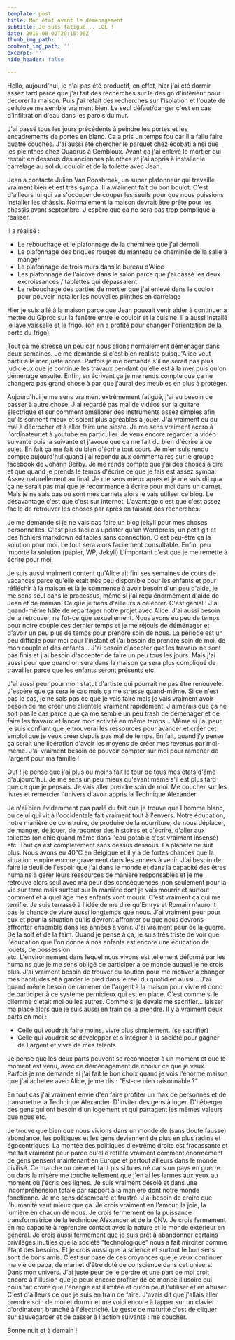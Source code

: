 ```yaml
---
template: post
title: Mon état avant le déménagement
subtitle: Je suis fatigué... LOL !
date: 2019-08-02T20:15:00Z
thumb_img_path: ''
content_img_path: ''
excerpt: ''
hide_header: false

---
```

Hello, aujourd'hui, je n'ai pas été productif, en effet, hier j'ai été dormir assez tard parce que j'ai fait des recherches sur le design d'intérieur pour décorer la maison. Puis j'ai refait des recherches sur l'isolation et l'ouate de cellulose me semble vraiment bien. Le seul défaut/danger c'est en cas d'infiltration d'eau dans les parois du mur.

J'ai passé tous les jours précédents à peindre les portes et les encadrements de portes en blanc. Ca a pris un temps fou car il a fallu faire quatre couches. J'ai aussi été chercher le parquet chez écobati ainsi que les pleinthes chez Quadrus à Gembloux. Avant ça j'ai enlevé le mortier qui restait en dessous des anciennes pleinthes et j'ai appris à installer le carrelage au sol du couloir et de la toilette avec Jean.

Jean a contacté Julien Van Roosbroek, un super plafonneur qui travaille vraiment bien et est très sympa. Il a vraiment fait du bon boulot. C'est d'ailleurs lui qui va s'occuper de couper les seuils pour que nous puissions installer les châssis. Normalement la maison devrait être prête pour les chassis avant septembre. J'espère que ça ne sera pas trop compliqué à réaliser.

Il a réalisé :

* Le rebouchage et le plafonnage de la cheminée que j'ai démoli
* Le plafonnage des briques rouges du manteau de cheminée de la salle à manger
* Le plafonnage de trois murs dans le bureau d'Alice
* Les plafonnage de l'alcove dans le salon parce que j'ai cassé les deux excroissances / tablettes qui dépassaient
* Le rebouchage des parties de mortier que j'ai enlevé dans le couloir pour pouvoir installer les nouvelles plinthes en carrelage

Hier je suis allé à la maison parce que Jean pouvait venir aider à continuer à mettre du Giproc sur la fenêtre entre le couloir et la cuisine. Il a aussi installé le lave vaisselle et le frigo. (on en a profité pour changer l'orientation de la porte du frigo)

Tout ça me stresse un peu car nous allons normalement déménager dans deux semaines. Je me demande si c'est bien réaliste puisqu'Alice veut partir à la mer juste après. Parfois je me demande s'il ne serait pas plus judicieux que je continue les travaux pendant qu'elle est à la mer puis qu'on déménage ensuite. Enfin, en écrivant ça je me rends compte que ça ne changera pas grand chose à par que j'aurai des meubles en plus à protéger.

Aujourd'hui je me sens vraiment extrêmement fatigué, j'ai eu besoin de passer à autre chose. J'ai regardé pas mal de vidéos sur la guitare électrique et sur comment améliorer des instruments assez simples afin qu'ils sonnent mieux et soient plus agréables à jouer. J'ai vraiment eu du mal à décrocher et à aller faire une sieste. Je me sens vraiment accro à l'ordinateur et à youtube en particulier. Je veux encore regarder la vidéo suivante puis la suivante et j'avoue que ça me fait du bien d'écrire à ce sujet. En fait ça me fait du bien d'écrire tout court. Je m'en suis rendu compte aujourd'hui quand j'ai répondu aux commentaires sur le groupe facebook de Johann Berby. Je me rends compte que j'ai des choses à dire et que quand je prends le temps d'écrire ce que je fais est assez sympa. Assez naturellement au final. Je me sens mieux après et je me suis dit qua ça ne serait pas mal que je recommence à écrire pour moi dans un carnet. Mais je ne sais pas où sont mes carnets alors je vais utiliser ce blog. Le désavantage c'est que c'est sur internet. L'avantage c'est que c'est assez facile de retrouver les choses par après en faisant des recherches.

Je me demande si je ne vais pas faire un blog jekyll pour mes choses personnelles. C'est plus facile à updater qu'un Wordpress, un petit git et des fichiers markdown éditables sans connection. C'est peu-être ça la solution pour moi. Le tout sera alors facilement consultable. Enfin, peu importe la solution (papier, WP, Jekyll) L'important c'est que je me remette à écrire pour moi.

Je suis aussi vraiment content qu'Alice ait fini ses semaines de cours de vacances parce qu'elle était très peu disponible pour les enfants et pour réfléchir à la maison et là je commence à avoir besoin d'un peu d'aide, je me sens seul dans le processus, même si j'ai reçu énormément d'aide de Jean et de maman. Ce que je tiens d'ailleurs à célébrer. C'est génial ! J'ai quand-même hâte de repartager notre projet avec Alice. J'ai aussi besoin de la retrouver, ne fut-ce que sexuellement. Nous avons eu peu de temps pour notre couple ces dernier temps et je me réjouis de déménager et d'avoir un peu plus de temps pour prendre soin de nous. La période est un peu difficile pour moi pour l'instant et j'ai besoin de prendre soin de moi, de mon couple et des enfants... J'ai besoin d'acepter que les travaux ne sont pas finis et j'ai besoin d'accepter de faire un peu tous les jours. Mais j'ai aussi peur que quand on sera dans la maison ça sera plus compliqué de travailler parce que les enfants seront présents etc.

J'ai aussi peur pour mon statut d'artiste qui pourrait ne pas être renouvelé. J'espère que ça sera le cas mais ça me stresse quand-même. Si ce n'est pas le cas, je ne sais pas ce que je vais faire mais je vais vraiment avoir besoin de me créer une clientèle vraiment rapidement. J'aimerais que ça ne soit pas le cas parce que ça me semble un peu trash de déménager et de faire les travaux et lancer mon activité en même temps... Même si j'ai peur, je suis confiant que je trouverai les ressources pour avancer et créer cet emploi que je veux créer depuis pas mal de temps. En fait, quand j'y pense ça serait une libération d'avoir les moyens de créer mes revenus par moi-même. J'ai vraiment besoin de pouvoir compter sur moi pour ramener de l'argent pour ma famille !

Ouf ! je pense que j'ai plus ou moins fait le tour de tous mes états d'âme d'aujourd'hui. Je me sens un peu mieux qu'avant même s'il est plus tard que ce que je pensais. Je vais aller prendre soin de moi. Me coucher sur les livres et remercier l'univers d'avoir appris la Technique Alexander.

Je n'ai bien évidemment pas parlé du fait que je trouve que l'homme blanc, ou celui qui vit à l'occidentale fait vraiment tout à l'envers. Notre éducation, notre manière de construire, de produire de la nourriture, de nous déplacer, de manger, de jouer, de raconter des histoires et d'écrire, d'aller aux toilettes (on chie quand même dans l'eau potable c'est vraiment insensé) etc. Tout ça est complètement sans dessus dessous. La planète ne suit plus. Nous avons eu 40°C en Belgique et il y a de fortes chances que la situation empire encore gravement dans les années à venir. J'ai besoin de faire le deuil de l'espoir que j'ai dans le monde et dans la capacité des êtres humains à gérer leurs ressources de manière responsables et je me retrouve alors seul avec ma peur des conséquences, non seulement pour la vie sur terre mais surtout sur la manière dont je vais mourrir et surtout comment et à quel âge mes enfants vont mourir. C'est vraiment ça qui me terrifie. Je suis terrassé à l'idée de me dire qu'Emrys et Romain n'auront pas le chance de vivre aussi longtemps que nous. J'ai vraiment peur pour eux et pour la situation qu'ils devront affronter ou que nous devrons affronter ensemble dans les années à venir. J'ai vraiment peur de la guerre. De la soif et de la faim. Quand je pense à ça, je suis très triste de voir que l'éducation que l'on donne à nos enfants est encore une éducation de jouets, de possession   
etc. L'environnement dans lequel nous vivons est tellement déformé par les humains que je me sens obligé de participer à ce monde auquel je ne crois plus. J'ai vraiment besoin de trouver du soutien pour me motiver à changer mes habitudes et à garder le pied dans le réel du quotidien aussi... J'ai quand même besoin de ramener de l'argent à la maison pour vivre et donc de participer à ce système pernicieux qui est en place. C'est comme si le dilemme c'était moi ou les autres. Comme si je devais me sacrifier... laisser ma place alors que je suis aussi en train de la prendre. Il y a vraiment deux parts en moi :

* Celle qui voudrait faire moins, vivre plus simplement. (se sacrifier)
* Celle qui voudrait se développer et s'intégrer à la société pour gagner de l'argent et vivre de mes talents.

Je pense que les deux parts peuvent se reconnecter à un moment et que le moment est venu, avec ce déménagement de choisir ce que je veux. Parfois je me demande si j'ai fait le bon choix quand je vois l'énorme maison que j'ai achetée avec Alice, je me dis : "Est-ce bien raisonnable ?"

En tout cas j'ai vraiment envie d'en faire profiter un max de personnes et de transmettre la Technique Alexander. D'inviter des gens à loger. D'héberger des gens qui ont besoin d'un logement et qui partagent les mêmes valeurs que nous etc.

Je trouve que bien que nous vivions dans un monde de (sans doute fausse) abondance, les politiques et les gens deviennent de plus en plus radins et égocentriques. La montée des politiques d'extrême droite est fracassante et me fait vraiment peur parce qu'elle reflète vraiment comment énormément de gens pensent maintenant en Europe et partout ailleurs dans le monde civilisé. Ce marche ou crève et tant pis si tu es né dans un pays en guerre ou dans la misère me touche tellement que j'en ai les larmes aux yeux au moment où j'écris ces lignes. Je suis vraiment désolé et dans une incompréhension totale par rapport à la manière dont notre monde fonctionne. Je me sens désemparé et frustré. J'ai besoin de croire que l'humanité vaut mieux que ça. Je crois vraiment en l'amour, la joie, la lumière en chacun de nous. Je crois fermement en la puissance transformatrice de la technique Alexander et de la CNV. Je crois fermement en ma capacité à reprendre contact avec la nature et le monde extérieur en général. Je crois aussi fermement que je suis prêt à abandonner certains privilèges inutiles que la société "technologique" nous a fait miroiter comme étant des besoins. Et je crois aussi que la science et surtout le bon sens sont de bons amis. C'est sur base de ces croyances que je veux continuer ma vie de papa, de mari et d'être doté de conscience dans cet univers. Dans mon univers. J'ai juste peur de le perdre et une part de moi croit encore à l'illusion que je peux encore profiter de ce monde illusoire qui nous fait croire que l'énergie est illimitée et qu'on peut l'utiliser et en abuser. C'est d'ailleurs ce que je suis en train de faire. J'avais dit que j'allais aller prendre soin de moi et dormir et me voici encore à tapper sur un clavier d'ordinateur, branché à l'électricité. Le geste de maturité c'est de cliquer sur sauvegarder et de passer à l'action suivante : me coucher.

Bonne nuit et à demain !